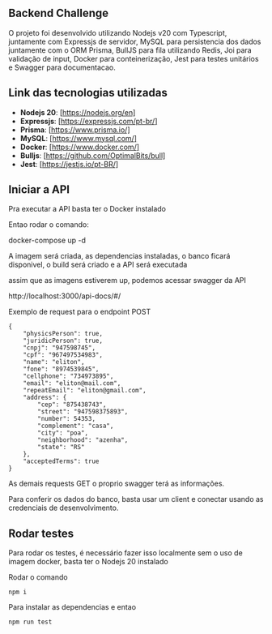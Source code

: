 ## Backend Challenge

O projeto foi desenvolvido utilizando Nodejs v20 com Typescript, juntamente com Expressjs de servidor, 
MySQL para persistencia dos dados juntamente com o ORM Prisma, BullJS para fila utilizando Redis, Joi para validação de input,
Docker para conteinerização, Jest para testes unitários e Swagger para documentacao.

## Link das tecnologias utilizadas

- **Nodejs 20**: [https://nodejs.org/en]
- **Expressjs**: [https://expressjs.com/pt-br/] 
- **Prisma**: [https://www.prisma.io/]
- **MySQL**: [https://www.mysql.com/]
- **Docker**: [https://www.docker.com/] 
- **Bulljs**: [https://github.com/OptimalBits/bull] 
- **Jest**: [https://jestjs.io/pt-BR/]

## Iniciar a API

Pra executar a API basta ter o Docker instalado

Entao rodar o comando:

docker-compose up -d

A imagem será criada, as dependencias instaladas, o banco ficará disponivel, o build será criado e a API será executada

assim que as imagens estiverem up, podemos acessar  swagger da API

http://localhost:3000/api-docs/#/

Exemplo de request para o endpoint POST

```
{
    "physicsPerson": true,
    "juridicPerson": true,
    "cnpj": "947598745",
    "cpf": "967497534983",
    "name": "eliton",
    "fone": "8974539845",
    "cellphone": "734973895",
    "email": "eliton@mail.com",
    "repeatEmail": "eliton@gmail.com",
    "address": {
        "cep": "875438743",
        "street": "947598375893",
        "number": 54353,
        "complement": "casa",
        "city": "poa",
        "neighborhood": "azenha",
        "state": "RS"
    },
    "acceptedTerms": true
}
```

As demais requests GET o proprio swagger terá as informações.

Para conferir os dados do banco, basta usar um client e conectar usando as credenciais de desenvolvimento.

## Rodar testes

Para rodar os testes, é necessário fazer isso localmente sem o uso de imagem docker, basta ter o Nodejs 20 instalado

Rodar o comando

```
npm i
```
Para instalar as dependencias e entao

```
npm run test
```

